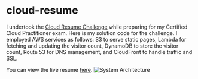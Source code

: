 # cloud-resume
I undertook the [Cloud Resume Challenge](https://cloudresumechallenge.dev/docs/the-challenge/aws/#8-database) while preparing for my Certified Cloud Practitioner exam. Here is my solution code for the challenge. I employed AWS services as follows: S3 to serve static pages, Lambda for fetching and updating the visitor count, DynamoDB to store the visitor count, Route 53 for DNS management, and CloudFront to handle traffic and SSL.

You can view the live resume [here](https://alexandro-valdez.com/).
![System Architecture](https://github.com/alexandroivaldez/cloud-resume/assets/95511516/0c9c5344-4916-49b3-9c9b-2b8b413c3bce)

